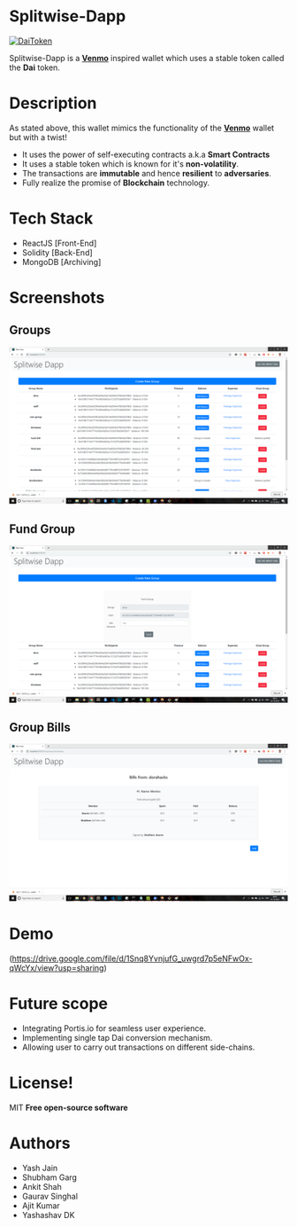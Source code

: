 # Splitwise-Dapp
[![DaiToken](https://s2.coinmarketcap.com/static/img/coins/200x200/2308.png)](https://makerdao.com/dai/)

Splitwise-Dapp is a [**Venmo**](https://venmo.com/) inspired wallet which uses a stable token called the **Dai** token. 

# Description
As stated above, this wallet mimics the functionality of the [**Venmo**](https://venmo.com/)  wallet but with a twist!
- It uses the power of self-executing contracts a.k.a **Smart Contracts**
- It uses a stable token which is known for it's **non-volatility**.
- The transactions are **immutable** and hence **resilient** to **adversaries**.
- Fully realize the promise of **Blockchain** technology.

# Tech Stack
- ReactJS [Front-End]
- Solidity [Back-End]
- MongoDB [Archiving]

# Screenshots

## Groups
![Groups](/images/groups.png)

## Fund Group
![Add Balance](/images/add_balance.png)

## Group Bills
![Bills](/images/bills.png)

# Demo
(https://drive.google.com/file/d/1Snq8YvnjufG_uwgrd7p5eNFwOx-qWcYx/view?usp=sharing)

# Future scope
* Integrating Portis.io for seamless user experience.
* Implementing single tap Dai conversion mechanism.
* Allowing user to carry out transactions on different side-chains.


# License!
MIT
**Free open-source software**

# Authors
- Yash Jain
- Shubham Garg
- Ankit Shah
- Gaurav Singhal
- Ajit Kumar
- Yashashav DK




    
